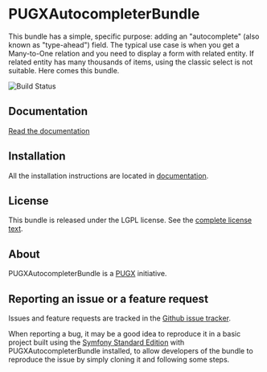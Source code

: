 # PUGXAutocompleterBundle

This bundle has a simple, specific purpose: adding an "autocomplete" (also known as "type-ahead")
field.
The typical use case is when you get a Many-to-One relation and you need to display a
form with related entity. If related entity has many thousands of items, using the
classic select is not suitable. Here comes this bundle.

![Build Status](https://github.com/PUGX/PUGXAutoCompleterBundle/workflows/build/badge.svg)

## Documentation

[Read the documentation](https://github.com/PUGX/PUGXAutoCompleterBundle/tree/master/docs/index.md)

## Installation

All the installation instructions are located in [documentation](https://github.com/PUGX/PUGXAutoCompleterBundle/tree/master/docs/index.md).

## License

This bundle is released under the LGPL license. See the [complete license text](https://github.com/PUGX/PUGXAutoCompleterBundle/tree/master/LICENSE).

## About

PUGXAutocompleterBundle is a [PUGX](http://pugx.org/) initiative.

## Reporting an issue or a feature request

Issues and feature requests are tracked in the [Github issue tracker](https://github.com/PUGX/PUGXAutocompleterBundle/issues).

When reporting a bug, it may be a good idea to reproduce it in a basic project
built using the [Symfony Standard Edition](https://github.com/symfony/symfony-standard)
with PUGXAutocompleterBundle installed, to allow developers of the bundle to reproduce the issue by simply cloning it
and following some steps.
